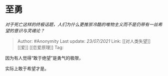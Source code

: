 # 至勇
*对于死亡这样的终极话题，人们为什么更推崇冷酷的唯物主义而不是仍带有一丝希望的意识与灵魂论？*

> Author: #Anonymity
> Last update: *23/07/2021*
> Link: [[对人类失望]] [[爱]] [[恋爱原理]]
> Tag:

因为有人觉得“敢于绝望”是勇气的极限，

实际上敢于希望才是。
